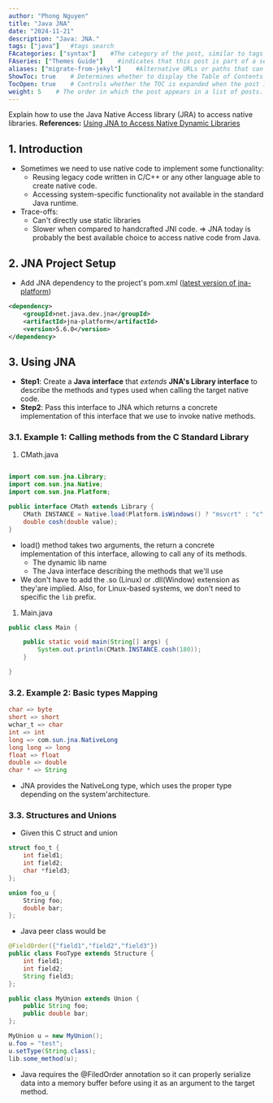 ```yaml
---
author: "Phong Nguyen"
title: "Java JNA"
date: "2024-11-21"
description: "Java: JNA."
tags: ["java"]   #tags search
FAcategories: ["syntax"]    #The category of the post, similar to tags but usually for broader classification.
FAseries: ["Themes Guide"]    #indicates that this post is part of a series of related posts
aliases: ["migrate-from-jekyl"]    #Alternative URLs or paths that can be used to access this post, useful for redirects from old posts or similar content.
ShowToc: true    # Determines whether to display the Table of Contents (TOC) for the post.
TocOpen: true    # Controls whether the TOC is expanded when the post is loaded. 
weight: 5    # The order in which the post appears in a list of posts. Lower numbers make the post appear earlier.
---
```

Explain how to use the Java Native Access library (JRA) to access native libraries.
**References:** 
[Using JNA to Access Native Dynamic Libraries](https://www.baeldung.com/java-jna-dynamic-libraries)<br>
## 1. Introduction
- Sometimes we need to use native code to implement some functionality:
  - Reusing legacy code written in C/C++ or any other language able to create native code.
  - Accessing system-specific functionality not available in the standard Java runtime.
- Trace-offs:
  - Can't directly use static libraries
  - Slower when compared to handcrafted JNI code.
=> JNA today is probably the best available choice to access native code from Java.

## 2. JNA Project Setup
- Add JNA dependency to the project's pom.xml ([latest version of jna-platform](https://mvnrepository.com/artifact/net.java.dev.jna/jna-platform))
```xml
<dependency>
    <groupId>net.java.dev.jna</groupId>
    <artifactId>jna-platform</artifactId>
    <version>5.6.0</version>
</dependency>
```
## 3. Using JNA
- **Step1**: Create a **Java interface** that *extends* **JNA's Library interface** to describe the methods and types used when calling the target native code.
- **Step2**: Pass this interface to JNA which returns a concrete implementation of this interface that we use to invoke native methods.<br>
  
### 3.1. Example 1: Calling methods from the C Standard Library

1. CMath.java
```java

import com.sun.jna.Library;
import com.sun.jna.Native;
import com.sun.jna.Platform;

public interface CMath extends Library {
    CMath INSTANCE = Native.load(Platform.isWindows() ? "msvcrt" : "c", CMath.class);
    double cosh(double value);
}

```
- load() method takes two arguments, the return a concrete implementation of this interface, allowing to call any of its methods.
  - The dynamic lib name
  - The Java interface describing the methods that we'll use
-  We don't have to add the .so (Linux) or .dll(Window) extension as they'are implied. Also, for Linux-based systems, we don't need to specific the `lib` prefix.

1. Main.java
```java
public class Main {

	public static void main(String[] args) {
		System.out.println(CMath.INSTANCE.cosh(180));
	}

}
```

### 3.2. Example 2: Basic types Mapping
```java
char => byte
short => short
wchar_t => char
int => int
long => com.sun.jna.NativeLong
long long => long
float => float
double => double
char * => String
```
- JNA provides the NativeLong type, which uses the proper type depending on the system'architecture.

### 3.3. Structures and Unions
- Given this C struct and union
```c
struct foo_t {
    int field1;
    int field2;
    char *field3;
};

union foo_u {
    String foo;
    double bar;
};

```
- Java peer class would be
```java
@FieldOrder({"field1","field2","field3"})
public class FooType extends Structure {
    int field1;
    int field2;
    String field3;
};

public class MyUnion extends Union {
    public String foo;
    public double bar;
};

MyUnion u = new MyUnion();
u.foo = "test";
u.setType(String.class);
lib.some_method(u);

```
- Java requires the @FiledOrder annotation so it can properly serialize data into a memory buffer before using it as an argument to the target method.



